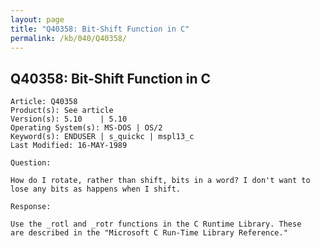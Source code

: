 ```yaml
---
layout: page
title: "Q40358: Bit-Shift Function in C"
permalink: /kb/040/Q40358/
---
```


## Q40358: Bit-Shift Function in C

	Article: Q40358
	Product(s): See article
	Version(s): 5.10    | 5.10
	Operating System(s): MS-DOS | OS/2
	Keyword(s): ENDUSER | s_quickc | mspl13_c
	Last Modified: 16-MAY-1989
	
	Question:
	
	How do I rotate, rather than shift, bits in a word? I don't want to
	lose any bits as happens when I shift.
	
	Response:
	
	Use the _rotl and _rotr functions in the C Runtime Library. These
	are described in the "Microsoft C Run-Time Library Reference."
